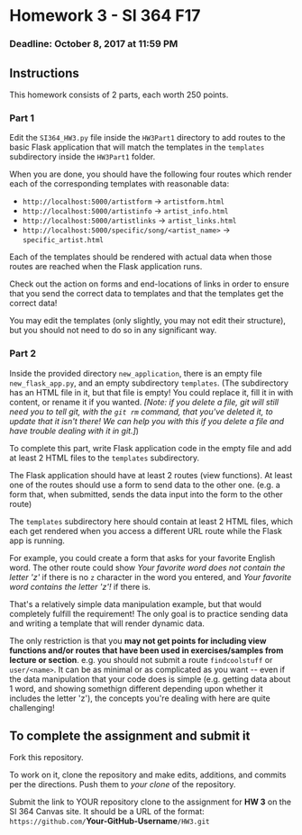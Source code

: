 # Homework 3 - SI 364 F17

### Deadline: October 8, 2017 at 11:59 PM

## Instructions

This homework consists of 2 parts, each worth 250 points.

### Part 1

Edit the `SI364_HW3.py` file inside the `HW3Part1` directory to add routes to the basic Flask application that will match the templates in the `templates` subdirectory inside the `HW3Part1` folder.

When you are done, you should have the following four routes which render each of the corresponding templates with reasonable data:

* `http://localhost:5000/artistform` -> `artistform.html`
* `http://localhost:5000/artistinfo` -> `artist_info.html`
* `http://localhost:5000/artistlinks` -> `artist_links.html`
* `http://localhost:5000/specific/song/<artist_name>` -> `specific_artist.html`

Each of the templates should be rendered with actual data when those routes are reached when the Flask application runs. 

Check out the action on forms and end-locations of links in order to ensure that you send the correct data to templates and that the templates get the correct data!

You may edit the templates (only slightly, you may not edit their structure), but you should not need to do so in any significant way.


### Part 2

Inside the provided directory `new_application`, there is an empty file `new_flask_app.py`, and an empty subdirectory `templates`. (The subdirectory has an HTML file in it, but that file is empty! You could replace it, fill it in with content, or rename it if you wanted. *[Note: if you delete a file, git will still need you to tell git, with the `git rm` command, that you've deleted it, to update that it isn't there! We can help you with this if you delete a file and have trouble dealing with it in git.]*)

To complete this part, write Flask application code in the empty file and add at least 2 HTML files to the `templates` subdirectory. 

The Flask application should have at least 2 routes (view functions). At least one of the routes should use a form to send data to the other one. (e.g. a form that, when submitted, sends the data input into the form to the other route)

The `templates` subdirectory here should contain at least 2 HTML files, which each get rendered when you access a different URL route while the Flask app is running.

For example, you could create a form that asks for your favorite English word. The other route could show *Your favorite word does not contain the letter 'z'* if there is no `z` character in the word you entered, and *Your favorite word contains the letter 'z'!* if there is.

That's a relatively simple data manipulation example, but that would completely fulfill the requirement! The only goal is to practice sending data and writing a template that will render dynamic data.

The only restriction is that you **may not get points for including view functions and/or routes that have been used in exercises/samples from lecture or section**. e.g. you should not submit a route `findcoolstuff` or `user/<name>`. It can be as minimal or as complicated as you want -- even if the data manipulation that your code does is simple (e.g. getting data about 1 word, and showing somethign different depending upon whether it includes the letter 'z'), the concepts you're dealing with here are quite challenging!


## To complete the assignment and submit it

Fork this repository. 

To work on it, clone the repository and make edits, additions, and commits per the directions. Push them to *your clone* of the repository.

Submit the link to YOUR repository clone to the assignment for **HW 3** on the SI 364 Canvas site. It should be a URL of the format: `https://github.com/`**Your-GitHub-Username**`/HW3.git`
